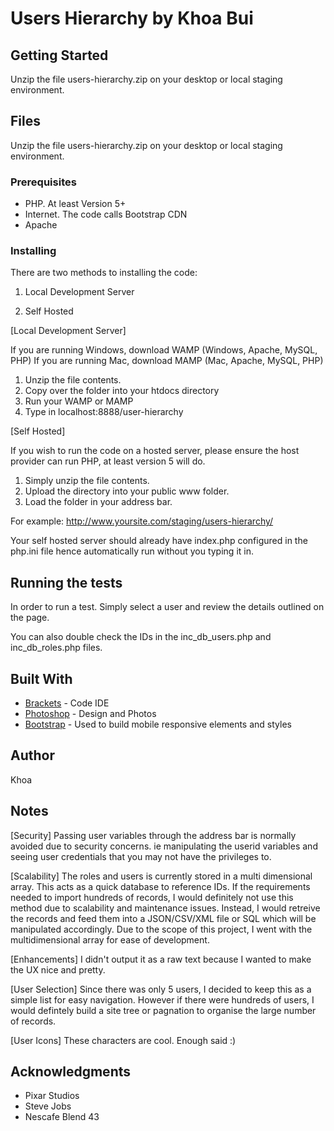 # Users Hierarchy by Khoa Bui

## Getting Started

Unzip the file users-hierarchy.zip on your desktop or local staging environment. 

## Files

Unzip the file users-hierarchy.zip on your desktop or local staging environment. 

### Prerequisites

* PHP. At least Version 5+
* Internet. The code calls Bootstrap CDN
* Apache


### Installing

There are two methods to installing the code:

1. Local Development Server

2. Self Hosted

[Local Development Server]

If you are running Windows, download WAMP (Windows, Apache, MySQL, PHP)
If you are running Mac, download MAMP (Mac, Apache, MySQL, PHP)

1. Unzip the file contents.
2. Copy over the folder into your htdocs directory
3. Run your WAMP or MAMP
4. Type in localhost:8888/user-hierarchy


[Self Hosted]

If you wish to run the code on a hosted server, please ensure the host provider can run PHP, at least version 5 will do. 

1. Simply unzip the file contents.
2. Upload the directory into your public www folder.
3. Load the folder in your address bar. 

For example: 
http://www.yoursite.com/staging/users-hierarchy/

Your self hosted server should already have index.php configured in the php.ini file hence automatically run without you typing it in. 

## Running the tests

In order to run a test. Simply select a user and review the details outlined on the page.

You can also double check the IDs in the inc_db_users.php and inc_db_roles.php files. 


## Built With

* [Brackets](http://http://brackets.io) - Code IDE
* [Photoshop](https://www.adobe.com/au/products/photoshop.html) - Design and Photos
* [Bootstrap](http://getbootstrap.com) - Used to build mobile responsive elements and styles

## Author

Khoa 

## Notes

[Security]
Passing user variables through the address bar is normally avoided due to security concerns. ie manipulating the userid variables and seeing user credentials that you may not have the privileges to. 

[Scalability]
The roles and users is currently stored in a multi dimensional array. This acts as a quick database to reference IDs. If the requirements needed to import hundreds of records, I would definitely not use this method due to scalability and maintenance issues. Instead, I would retreive the records and feed them into a JSON/CSV/XML file or SQL which will be manipulated accordingly.  Due to the scope of this project, I went with the multidimensional array for ease of development. 

[Enhancements]
I didn't output it as a raw text because I wanted to make the UX nice and pretty.

[User Selection]
Since there was only 5 users, I decided to keep this as a simple list for easy navigation. However if there were hundreds of users, I would defintely build a site tree or pagnation to organise the large number of records. 

[User Icons]
These characters are cool. Enough said :) 

## Acknowledgments

* Pixar Studios
* Steve Jobs
* Nescafe Blend 43
